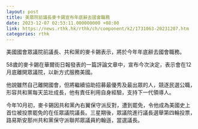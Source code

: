 ```yaml
---
layout: post
title: 美眾院前議長麥卡錫宣布年底辭去國會職務
date: 2023-12-07 02:53:11.000000000 +08:00
link: https://news.rthk.hk/rthk/ch/component/k2/1731063-20231207.htm
categories: rthk
---
```


美國國會眾議院前議長、共和黨的麥卡錫表示，將於今年年底辭去國會職務。

58歲的麥卡錫在華爾街日報發表的一篇評論文章中，宣布今次決定，表示會在12月底離開眾議院，以新方式服務美國。

他說雖然自己離開國會，但將繼續協助招募最優秀及最出眾的人，競逐民選公職，形容共和黨每天茁壯成長，他有責任利用自身經驗，支持下一代領導人。

今年10月初，麥卡錫因共和黨內右翼保守派反對，遭到罷免，令他成為美國史上首位被投票罷免的在任眾議院議長。三星期後，眾議院進行議長選舉第四輪投票，路易斯安那州共和黨保守派聯邦眾議員約翰遜，當選議長。
